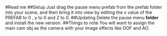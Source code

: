 #Read me 
##Setup
Just drag the pause menu prefab from the prefab folder into your scene, and then bring it into view by editing the x value of the PREFAB to 0 , y to 0 and Z to 0. 
##Updating
Delete the pause menu **folder** and install the new version. 
##Things to note
You will want to assign the main cam obj as the camera with your image effects like DOF and AO. 

